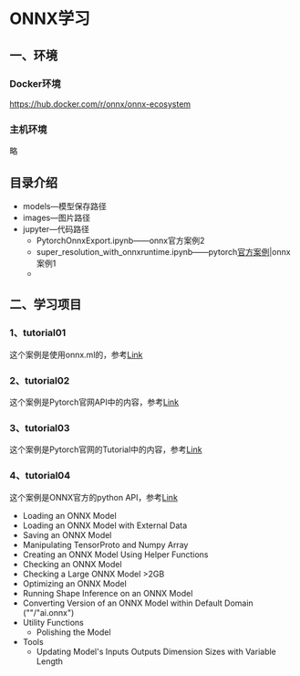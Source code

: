 # ONNX学习
## 一、环境
### Docker环境
https://hub.docker.com/r/onnx/onnx-ecosystem    
### 主机环境
略
## 目录介绍
* models—模型保存路径
* images—图片路径
* jupyter—代码路径
    * PytorchOnnxExport.ipynb——onnx官方案例2
    * super_resolution_with_onnxruntime.ipynb——pytorch[官方案例](https://pytorch.org/tutorials/advanced/super_resolution_with_onnxruntime.html)|onnx案例1
    * 




## 二、学习项目
### 1、tutorial01
这个案例是使用onnx.ml的，参考[Link](https://zhuanlan.zhihu.com/p/86867138)   
### 2、tutorial02
这个案例是Pytorch官网API中的内容，参考[Link](https://pytorch.org/docs/master/onnx.html#example-end-to-end-alexnet-from-pytorch-to-onnx)   
### 3、tutorial03
这个案例是Pytorch官网的Tutorial中的内容，参考[Link](https://pytorch.org/tutorials/advanced/super_resolution_with_onnxruntime.html)
### 4、tutorial04
这个案例是ONNX官方的python API，参考[Link](https://github.com/onnx/onnx/blob/master/docs/PythonAPIOverview.md)   
* Loading an ONNX Model
* Loading an ONNX Model with External Data
* Saving an ONNX Model
* Manipulating TensorProto and Numpy Array
* Creating an ONNX Model Using Helper Functions
* Checking an ONNX Model
* Checking a Large ONNX Model >2GB
* Optimizing an ONNX Model
* Running Shape Inference on an ONNX Model
* Converting Version of an ONNX Model within Default Domain (""/"ai.onnx")
* Utility Functions
    * Polishing the Model
* Tools
    * Updating Model's Inputs Outputs Dimension Sizes with Variable Length
